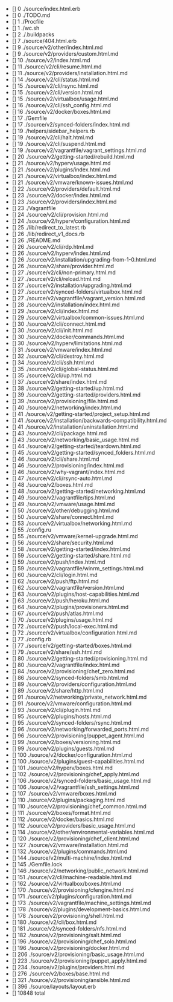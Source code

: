  - []      0 ./source/index.html.erb
 - []      0 ./TODO.md
 - []      1 ./Procfile
 - []      1 ./wc.sh
 - []      2 ./.buildpacks
 - []      7 ./source/404.html.erb
 - []      9 ./source/v2/other/index.html.md
 - []      9 ./source/v2/providers/custom.html.md
 - []     10 ./source/v2/index.html.md
 - []     11 ./source/v2/cli/resume.html.md
 - []     11 ./source/v2/providers/installation.html.md
 - []     14 ./source/v2/cli/status.html.md
 - []     15 ./source/v2/cli/rsync.html.md
 - []     15 ./source/v2/cli/version.html.md
 - []     15 ./source/v2/virtualbox/usage.html.md
 - []     16 ./source/v2/cli/ssh_config.html.md
 - []     16 ./source/v2/docker/boxes.html.md
 - []     17 ./Gemfile
 - []     17 ./source/v2/synced-folders/index.html.md
 - []     19 ./helpers/sidebar_helpers.rb
 - []     19 ./source/v2/cli/halt.html.md
 - []     19 ./source/v2/cli/suspend.html.md
 - []     19 ./source/v2/vagrantfile/vagrant_settings.html.md
 - []     20 ./source/v2/getting-started/rebuild.html.md
 - []     21 ./source/v2/hyperv/usage.html.md
 - []     21 ./source/v2/plugins/index.html.md
 - []     21 ./source/v2/virtualbox/index.html.md
 - []     21 ./source/v2/vmware/known-issues.html.md
 - []     22 ./source/v2/providers/default.html.md
 - []     23 ./source/v2/docker/index.html.md
 - []     23 ./source/v2/providers/index.html.md
 - []     23 ./Vagrantfile
 - []     24 ./source/v2/cli/provision.html.md
 - []     24 ./source/v2/hyperv/configuration.html.md
 - []     25 ./lib/redirect_to_latest.rb
 - []     26 ./lib/redirect_v1_docs.rb
 - []     26 ./README.md
 - []     26 ./source/v2/cli/rdp.html.md
 - []     26 ./source/v2/hyperv/index.html.md
 - []     26 ./source/v2/installation/upgrading-from-1-0.html.md
 - []     26 ./source/v2/share/provider.html.md
 - []     27 ./source/v2/cli/non-primary.html.md
 - []     27 ./source/v2/cli/reload.html.md
 - []     27 ./source/v2/installation/upgrading.html.md
 - []     27 ./source/v2/synced-folders/virtualbox.html.md
 - []     27 ./source/v2/vagrantfile/vagrant_version.html.md
 - []     28 ./source/v2/installation/index.html.md
 - []     29 ./source/v2/cli/index.html.md
 - []     29 ./source/v2/virtualbox/common-issues.html.md
 - []     30 ./source/v2/cli/connect.html.md
 - []     30 ./source/v2/cli/init.html.md
 - []     30 ./source/v2/docker/commands.html.md
 - []     30 ./source/v2/hyperv/limitations.html.md
 - []     31 ./source/v2/vmware/index.html.md
 - []     32 ./source/v2/cli/destroy.html.md
 - []     34 ./source/v2/cli/ssh.html.md
 - []     35 ./source/v2/cli/global-status.html.md
 - []     35 ./source/v2/cli/up.html.md
 - []     37 ./source/v2/share/index.html.md
 - []     38 ./source/v2/getting-started/up.html.md
 - []     39 ./source/v2/getting-started/providers.html.md
 - []     39 ./source/v2/provisioning/file.html.md
 - []     40 ./source/v2/networking/index.html.md
 - []     41 ./source/v2/getting-started/project_setup.html.md
 - []     41 ./source/v2/installation/backwards-compatibility.html.md
 - []     41 ./source/v2/installation/uninstallation.html.md
 - []     43 ./source/v2/cli/package.html.md
 - []     43 ./source/v2/networking/basic_usage.html.md
 - []     44 ./source/v2/getting-started/teardown.html.md
 - []     45 ./source/v2/getting-started/synced_folders.html.md
 - []     46 ./source/v2/cli/share.html.md
 - []     46 ./source/v2/provisioning/index.html.md
 - []     46 ./source/v2/why-vagrant/index.html.md
 - []     47 ./source/v2/cli/rsync-auto.html.md
 - []     48 ./source/v2/boxes.html.md
 - []     48 ./source/v2/getting-started/networking.html.md
 - []     49 ./source/v2/vagrantfile/tips.html.md
 - []     49 ./source/v2/vmware/usage.html.md
 - []     50 ./source/v2/other/debugging.html.md
 - []     50 ./source/v2/share/connect.html.md
 - []     53 ./source/v2/virtualbox/networking.html.md
 - []     55 ./config.ru
 - []     55 ./source/v2/vmware/kernel-upgrade.html.md
 - []     56 ./source/v2/share/security.html.md
 - []     58 ./source/v2/getting-started/index.html.md
 - []     59 ./source/v2/getting-started/share.html.md
 - []     59 ./source/v2/push/index.html.md
 - []     59 ./source/v2/vagrantfile/winrm_settings.html.md
 - []     60 ./source/v2/cli/login.html.md
 - []     62 ./source/v2/push/ftp.html.md
 - []     62 ./source/v2/vagrantfile/version.html.md
 - []     63 ./source/v2/plugins/host-capabilities.html.md
 - []     63 ./source/v2/push/heroku.html.md
 - []     64 ./source/v2/plugins/provisioners.html.md
 - []     67 ./source/v2/push/atlas.html.md
 - []     70 ./source/v2/plugins/usage.html.md
 - []     72 ./source/v2/push/local-exec.html.md
 - []     72 ./source/v2/virtualbox/configuration.html.md
 - []     77 ./config.rb
 - []     77 ./source/v2/getting-started/boxes.html.md
 - []     79 ./source/v2/share/ssh.html.md
 - []     80 ./source/v2/getting-started/provisioning.html.md
 - []     80 ./source/v2/vagrantfile/index.html.md
 - []     84 ./source/v2/provisioning/chef_zero.html.md
 - []     86 ./source/v2/synced-folders/smb.html.md
 - []     89 ./source/v2/providers/configuration.html.md
 - []     89 ./source/v2/share/http.html.md
 - []     91 ./source/v2/networking/private_network.html.md
 - []     91 ./source/v2/vmware/configuration.html.md
 - []     93 ./source/v2/cli/plugin.html.md
 - []     95 ./source/v2/plugins/hosts.html.md
 - []     95 ./source/v2/synced-folders/rsync.html.md
 - []     96 ./source/v2/networking/forwarded_ports.html.md
 - []     96 ./source/v2/provisioning/puppet_agent.html.md
 - []     99 ./source/v2/boxes/versioning.html.md
 - []     99 ./source/v2/plugins/guests.html.md
 - []    100 ./source/v2/docker/configuration.html.md
 - []    100 ./source/v2/plugins/guest-capabilities.html.md
 - []    101 ./source/v2/hyperv/boxes.html.md
 - []    102 ./source/v2/provisioning/chef_apply.html.md
 - []    106 ./source/v2/synced-folders/basic_usage.html.md
 - []    106 ./source/v2/vagrantfile/ssh_settings.html.md
 - []    107 ./source/v2/vmware/boxes.html.md
 - []    110 ./source/v2/plugins/packaging.html.md
 - []    110 ./source/v2/provisioning/chef_common.html.md
 - []    111 ./source/v2/boxes/format.html.md
 - []    112 ./source/v2/docker/basics.html.md
 - []    112 ./source/v2/providers/basic_usage.html.md
 - []    114 ./source/v2/other/environmental-variables.html.md
 - []    120 ./source/v2/provisioning/chef_client.html.md
 - []    127 ./source/v2/vmware/installation.html.md
 - []    132 ./source/v2/plugins/commands.html.md
 - []    144 ./source/v2/multi-machine/index.html.md
 - []    145 ./Gemfile.lock
 - []    146 ./source/v2/networking/public_network.html.md
 - []    151 ./source/v2/cli/machine-readable.html.md
 - []    162 ./source/v2/virtualbox/boxes.html.md
 - []    170 ./source/v2/provisioning/cfengine.html.md
 - []    171 ./source/v2/plugins/configuration.html.md
 - []    173 ./source/v2/vagrantfile/machine_settings.html.md
 - []    178 ./source/v2/plugins/development-basics.html.md
 - []    178 ./source/v2/provisioning/shell.html.md
 - []    180 ./source/v2/cli/box.html.md
 - []    181 ./source/v2/synced-folders/nfs.html.md
 - []    182 ./source/v2/provisioning/salt.html.md
 - []    196 ./source/v2/provisioning/chef_solo.html.md
 - []    196 ./source/v2/provisioning/docker.html.md
 - []    206 ./source/v2/provisioning/basic_usage.html.md
 - []    223 ./source/v2/provisioning/puppet_apply.html.md
 - []    234 ./source/v2/plugins/providers.html.md
 - []    276 ./source/v2/boxes/base.html.md
 - []    321 ./source/v2/provisioning/ansible.html.md
 - []    396 ./source/layouts/layout.erb
 - []  10848 total
